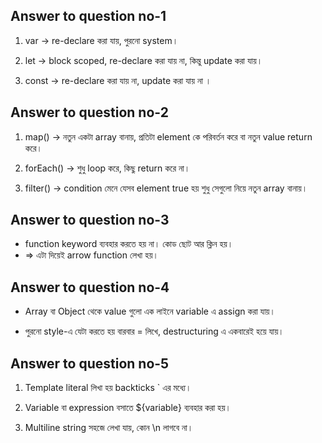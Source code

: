   
Answer to question no-1
--------------------------
 1. var → re-declare করা যায়, পুরনো system।

2. let → block scoped, re-declare করা যায় না, কিন্তু update করা যায়।

3. const →  re-declare করা যায় না, update করা যায় না ।


Answer to question no-2
--------------------------

1. map() → নতুন একটা array বানায়, প্রতিটা element কে পরিবর্তন করে বা নতুন value return করে।

2. forEach() → শুধু loop করে, কিছু return করে না।

3. filter() → condition মেনে যেসব element true হয় শুধু সেগুলো নিয়ে নতুন array বানায়।


Answer to question no-3
--------------------------

* function keyword ব্যবহার করতে হয় না। কোড ছোট আর ক্লিন হয়।
* => এটা দিয়েই arrow function লেখা হয়।


Answer to question no-4
--------------------------

* Array বা Object থেকে value গুলো এক লাইনে variable এ assign করা যায়।

* পুরনো style-এ যেটা করতে হয় বারবার = লিখে, destructuring এ একবারেই হয়ে যায়।


Answer to question no-5
--------------------------

1. Template literal লিখা হয় backticks ` এর মধ্যে।

2. Variable বা expression বসাতে ${variable} ব্যবহার করা হয়।

3. Multiline string সহজে লেখা যায়, কোন \n লাগবে না।

